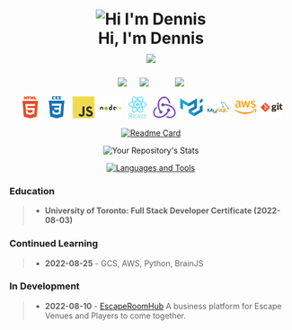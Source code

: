 
<h1 align="center">
  <img src="https://i.imgur.com/1C0s1p4.png" title="Hi I'm Dennis" alt="Hi I'm Dennis" width="150" height="150"/><br/> Hi, I'm Dennis <br/>
 <img src="https://komarev.com/ghpvc/?username=DLittlefield81"/><br/>
</h1>

<p align="center">
<a href="https://www.linkedin.com/in/dennislittlefield/"><img src="https://img.shields.io/badge/linkedin-%230077B5.svg?style=for-the-badge&logo=linkedin&logoColor=white"></img></a> &nbsp; 
<a href="https://img.shields.io/badge/Facebook-%231877F2.svg?style=for-the-badge&logo=Facebook&logoColor=white"><img src=""></img></a> &nbsp; 
<a href=""><img src="https://img.shields.io/badge/Slack-4A154B?style=for-the-badge&logo=slack&logoColor=white"></img></a> &nbsp; 
<a href="https://dlittlefield81.github.io/reactportfolio/"><img src=""></img></a> &nbsp; 
<a href="https://www.freecodecamp.org/DLittlefield81"><img src=""></img></a> &nbsp; 
<a href="https://leetcode.com/dlittlefield81/"><img src=""></img></a> &nbsp; 
<a href="https://wa.me//14372486759"><img src="https://img.shields.io/badge/WhatsApp-25D366?style=for-the-badge&logo=whatsapp&logoColor=white"></img></a>
</p>

<div align="center">
  <img src="https://github.com/devicons/devicon/blob/master/icons/html5/html5-plain-wordmark.svg" title="HTML5" alt="HTML" width="40" height="40"/>&nbsp;
  <img src="https://github.com/devicons/devicon/blob/master/icons/css3/css3-plain-wordmark.svg"  title="CSS3" alt="CSS" width="40" height="40"/>&nbsp;
  <img src="https://github.com/devicons/devicon/blob/master/icons/javascript/javascript-original.svg" title="JavaScript" alt="JavaScript" width="40" height="40" />&nbsp;
  <img src="https://github.com/devicons/devicon/blob/master/icons/nodejs/nodejs-original-wordmark.svg" title="NodeJS" alt="NodeJS" width="40" height="40"/>&nbsp;
  <img src="https://github.com/devicons/devicon/blob/master/icons/react/react-original-wordmark.svg" title="React" alt="React" width="40" height="40"/>&nbsp;
  <img src="https://github.com/devicons/devicon/blob/master/icons/redux/redux-original.svg" title="Redux" alt="Redux " width="40" height="40"/>&nbsp;
  <img src="https://github.com/devicons/devicon/blob/master/icons/materialui/materialui-original.svg" title="Material UI" alt="Material UI" width="40" height="40"/>&nbsp;
 <img src="https://github.com/devicons/devicon/blob/master/icons/mysql/mysql-original-wordmark.svg" title="MySQL"  alt="MySQL" width="40" height="40"/>&nbsp;
  <img src="https://github.com/devicons/devicon/blob/master/icons/amazonwebservices/amazonwebservices-plain-wordmark.svg" title="AWS" alt="AWS" width="40" height="40"/>&nbsp;
 <img src="https://github.com/devicons/devicon/blob/master/icons/git/git-original-wordmark.svg" title="Git" **alt="Git" width="40" height="40"/>
</div>



<div align="center">
  
   [![Readme Card](https://github-readme-stats.vercel.app/api/pin/?username=DLittlefield81&repo=reactportfolio)](https://github.com/DLittlefield81/reactportfolio)
  
  ![Your Repository's Stats](https://github-readme-stats.vercel.app/api?username=DLittlefield81&show_icons=true&theme=blue-green)
  
  [![Languages and Tools](https://github-readme-stats.vercel.app/api/top-langs/?username=DLittlefield81&layout=compact&theme=vision-friendly-dark)](https://github.com/anuraghazra/github-readme-stats)
  
</div>




### Education
>- **University of Toronto: Full Stack Developer Certificate (2022-08-03)** 

 


 
  
 

### Continued Learning
>- **2022-08-25** - GCS, AWS, Python, BrainJS
### In Development
>- **2022-08-10** - [EscapeRoomHub](https://github.com/DLittlefield81/EscapeRoomHub) A business platform for Escape Venues and Players to come together.
